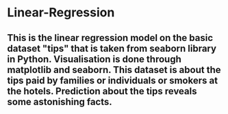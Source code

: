 # Linear-Regression

## This is the linear regression model on the basic dataset "tips" that is taken from seaborn library in  Python. Visualisation is done through matplotlib and seaborn. This dataset is about the tips paid by families or individuals or smokers at the hotels. Prediction about the tips reveals some astonishing facts.
